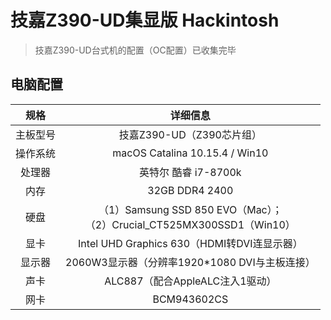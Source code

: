 # 技嘉Z390-UD集显版 Hackintosh

> 技嘉Z390-UD台式机的配置（OC配置）已收集完毕

## 电脑配置

|   规格   |                           详细信息                           |
| :------: | :----------------------------------------------------------: |
| 主板型号 |                  技嘉Z390-UD（Z390芯片组）                   |
| 操作系统 |                macOS Catalina 10.15.4 / Win10                |
|  处理器  |                     英特尔 酷睿 i7-8700k                     |
|   内存   |                        32GB DDR4 2400                        |
|   硬盘   | （1）Samsung SSD 850 EVO（Mac）；<br />（2）Crucial_CT525MX300SSD1（Win10） |
|   显卡   |         Intel UHD Graphics 630（HDMI转DVI连显示器）          |
|  显示器  |        2060W3显示器（分辨率1920*1080 DVI与主板连接）         |
|   声卡   |               ALC887（配合AppleALC注入1驱动）                |
|   网卡   |                         BCM943602CS                          |

